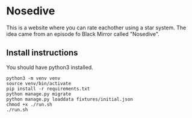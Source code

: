 # Nosedive


This is a website where you can rate eachother using a star system.
The idea came from an episode fo Black Mirror called "Nosedive".



## Install instructions

You should have python3 installed.
```
python3 -m venv venv
source venv/bin/activate
pip install -r requirements.txt
python manage.py migrate
python manage.py loaddata fixtures/initial.json
chmod +x ./run.sh 
./run.sh
```

